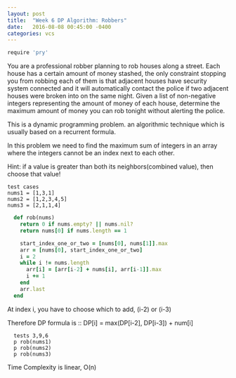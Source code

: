 ```yaml
---
layout: post
title:  "Week 6 DP Algorithm: Robbers"
date:   2016-08-08 00:45:00 -0400
categories: vcs
---
```


```python
require 'pry'
```

You are a professional robber planning to rob houses along a street. Each house has a certain amount of money stashed, the only constraint stopping you from 
robbing each of them is that adjacent houses  have security system connected and it will automatically contact the police if two adjacent houses were broken into 
on the same night. Given a list of non-negative integers representing the amount of money of each house, determine the maximum amount of money you can 
rob tonight without alerting the police.

This is a dynamic programming problem. an algorithmic technique which is usually based on a recurrent formula.

In this problem we need to find the maximum sum of integers in an array where the integers cannot be an index next to each other.

Hint: if a value is greater than both its neighbors(combined value), then choose that value!

```
test cases
nums1 = [1,3,1]
nums2 = [1,2,3,4,5]
nums3 = [2,1,1,4]
```


```ruby
  def rob(nums)
    return 0 if nums.empty? || nums.nil?
    return nums[0] if nums.length == 1

    start_index_one_or_two = [nums[0], nums[1]].max
    arr = [nums[0], start_index_one_or_two]
    i = 2
    while i != nums.length
      arr[i] = [arr[i-2] + nums[i], arr[i-1]].max
      i += 1
    end
    arr.last
  end
```

At index i, you have to choose which to add, (i-2) or (i-3)

Therefore DP formula is :: DP[i] = max(DP[i-2], DP[i-3]) + num[i]

<!--
def rob2(nums)
  return 0 if nums.empty? || nums.nil?
  return nums[0] if nums.length == 1

  top = nums[0]
  bot = 0

  i = 1
  while i != nums.length
    temp = top > bot ? top : bot
    top = bot + nums[i]
    bot = temp
    i += 1
  end

  (top > bot) ? top : bot
end

This is the more refined version doing the same thing.  -->

```
  tests 3,9,6
  p rob(nums1)
  p rob(nums2)
  p rob(nums3)
```


Time Complexity is linear, O(n)